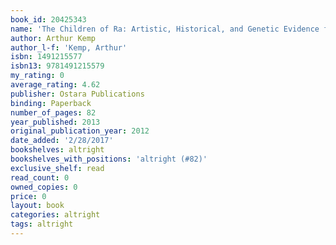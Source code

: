 ```yaml
---
book_id: 20425343
name: 'The Children of Ra: Artistic, Historical, and Genetic Evidence for Ancient White Egypt'
author: Arthur Kemp
author_l-f: 'Kemp, Arthur'
isbn: 1491215577
isbn13: 9781491215579
my_rating: 0
average_rating: 4.62
publisher: Ostara Publications
binding: Paperback
number_of_pages: 82
year_published: 2013
original_publication_year: 2012
date_added: '2/28/2017'
bookshelves: altright
bookshelves_with_positions: 'altright (#82)'
exclusive_shelf: read
read_count: 0
owned_copies: 0
price: 0
layout: book
categories: altright
tags: altright
---
```

